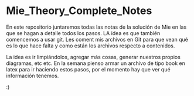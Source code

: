 # Mie_Theory_Complete_Notes
En este repositorio juntaremos todas las notas de la solución de Mie en las que se hagan a detalle todos los pasos. LA idea es que también comencemos a usar git. Les coment mis archivos en Git para que vean qué es lo que hace falta y como están los archivos respecto a contenidos.

La idea es ir limpiándolos, agregar más cosas, generar nuestros propios diagramas, etc etc. En la semana pienso armar un archivo de tipo book en latex para ir haciendo estos pasos, por el momento hay que ver qué información tenemos.

:)
